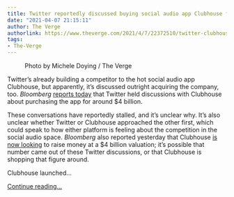 ```yaml
---
title: Twitter reportedly discussed buying social audio app Clubhouse for $4 billion
date: "2021-04-07 21:15:11"
author: The Verge
authorlink: https://www.theverge.com/2021/4/7/22372510/twitter-clubhouse-acquire-four-billion-spaces-audio
tags:
- The-Verge
---
```

<figure>
      <img alt="" src="https://cdn.vox-cdn.com/thumbor/58Aw8EKi1S8dMtR8LH-HtcLmOI0=/0x0:2040x1360/1310x873/cdn.vox-cdn.com/uploads/chorus_image/image/69091741/mdoying_180117_2249_twitter_0242stills.0.jpg" />
        <figcaption>Photo by Michele Doying / The Verge</figcaption>
    </figure>

  <p id="AsW55Y">Twitter’s already building a competitor to the hot social audio app Clubhouse, but apparently, it’s discussed outright acquiring the company, too. <em>Bloomberg</em> <a href="https://www.bloomberg.com/news/articles/2021-04-07/twitter-is-said-to-have-discussed-4-billion-clubhouse-takeover">reports today</a> that Twitter held discussions with Clubhouse about purchasing the app for around $4 billion.</p>
<p id="Lu1f83">These conversations have reportedly stalled, and it’s unclear why. It’s also unclear whether Twitter or Clubhouse approached the other first, which could speak to how either platform is feeling about the competition in the social audio space. <em>Bloomberg</em> also reported yesterday that Clubhouse <a href="https://www.bloomberg.com/news/articles/2021-04-06/clubhouse-is-said-to-discuss-funding-at-about-4-billion-value">is now looking</a> to raise money at a $4 billion valuation; it’s possible that number came out of these Twitter discussions, or that Clubhouse is shopping that figure around.</p>
<p id="WwXdiJ">Clubhouse launched...</p>
  <p>
    <a href="https://www.theverge.com/2021/4/7/22372510/twitter-clubhouse-acquire-four-billion-spaces-audio">Continue reading&hellip;</a>
  </p>